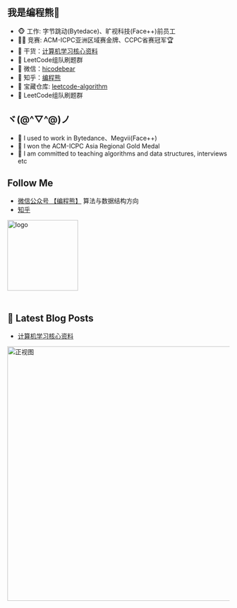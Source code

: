 ## 我是编程熊🐻

- 🐵 工作: 字节跳动(Bytedace)、旷视科技(Face++)前员工
- 👨‍💻 竞赛: ACM-ICPC亚洲区域赛金牌、CCPC省赛冠军🏆
- 🌱 干货：[计算机学习核心资料](https://mp.weixin.qq.com/s/AgoVT6LkHojzG6ixbWgGJw)
- 👭 LeetCode组队刷题群
- 💬 微信：[hicodebear](https://gitee.com/hicodebear/upic/raw/master/uPic/%E7%BC%96%E7%A8%8B%E7%86%8A%E4%B8%AA%E4%BA%BA%E5%BE%AE%E4%BF%A1%E4%BA%8C%E7%BB%B4%E7%A0%81.jpeg)
- 🤔 知乎：[编程熊](https://www.zhihu.com/people/yu-ming-58-91)
- 🏡 宝藏仓库: [leetcode-algorithm](https://github.com/hicodebear/leetcode-algorithm)
- 👭 LeetCode组队刷题群

## ヾ(@^▽^@)ノ
 
- 🔭 I used to work in Bytedance、Megvii(Face++)
- 🌱 I won the ACM-ICPC Asia Regional Gold Medal
- 💬 I am committed to teaching algorithms and data structures, interviews etc

##  Follow Me

- [微信公众号 【编程熊】](https://gitee.com/hicodebear/upic/raw/master/uPic/%E6%AD%A3%E8%A7%86%E5%9B%BE.png) 算法与数据结构方向
- [知乎](https://www.zhihu.com/people/yu-ming-58-91)

<img src="https://github-profile-trophy.vercel.app/?username=hicodebear&theme=flat&column=7" alt="logo" height="160" align="center" style="margin: auto; margin-bottom: 20px;" />

## 📕 Latest Blog Posts

<!-- BLOG-POST-LIST:START -->
- [计算机学习核心资料](https://mp.weixin.qq.com/s/AgoVT6LkHojzG6ixbWgGJw)
<!-- BLOG-POST-LIST:END -->



<img width="576" alt="正视图" src="https://gitee.com/hicodebear/upic/raw/master/uPic/%E6%AD%A3%E8%A7%86%E5%9B%BE.png">



